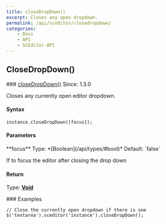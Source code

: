 ```yaml
---
title: closeDropDown()
excerpt: Closes any open dropdown.
permalink: /api/sceditor/closedropdown/
categories:
    - Docs
    - API
    - SCEditor-API
---
```

## CloseDropDown()

<article class="api method" markdown="1">
### <a id="closeDropDown" href="#closeDropDown">closeDropDown()</a> <span class="since">Since: 1.3.0</span>

Closes any currently open editor dropdown.


#### Syntax

	instance.closeDropDown([focus]);


#### Parameters

<div class="parameters">
<div class="parameter" markdown="1">
**focus**  
Type: *[Boolean](/api/types/#bool)*  
Default: `false`

If to focus the editor after closing the drop down
</div>
</div>


#### Return

Type: **[Void](/api/types/#void)**


<article class="api examples" markdown="1">
### Examples

	// Close the currently open dropdown if there is one
	$('textarea').sceditor('instance').closeDropDown();

</article>
</article>

